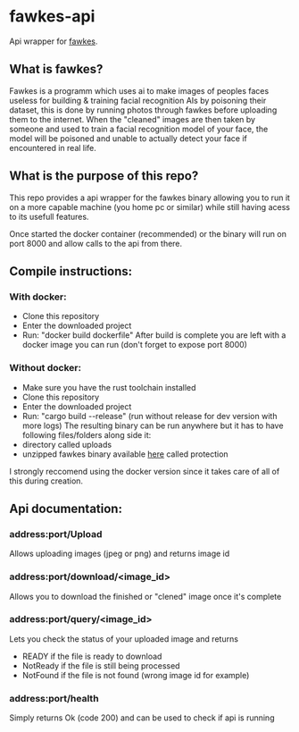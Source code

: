 # fawkes-api
Api wrapper for [fawkes](https://sandlab.cs.uchicago.edu/fawkes).
## What is fawkes?
Fawkes is a programm which uses ai to make images of peoples faces useless for building & training facial recognition AIs by poisoning their dataset,
this is done by running photos through fawkes before uploading them to the internet. When the "cleaned" images are then taken by someone and used to train a facial recognition model of your face,
the model will be poisoned and unable to actually detect your face if encountered in real life.
## What is the purpose of this repo?
This repo provides a api wrapper for the fawkes binary allowing you to run it on a more capable machine (you home pc or similar) while still having acess to its usefull features.


Once started the docker container (recommended) or the binary will run on port 8000 and allow calls to the api from there.

## Compile instructions:
### With docker:
  - Clone this repository
  - Enter the downloaded project
  - Run: "docker build dockerfile"
After build is complete you are left with a docker image you can run (don't forget to expose port 8000)

### Without docker:
  - Make sure you have the rust toolchain installed
  - Clone this repository
  - Enter the downloaded project
  - Run: "cargo build --release" (run without release for dev version with more logs)
The resulting binary can be run anywhere but it has to have following files/folders along side it:
  - directory called uploads
  - unzipped fawkes binary available [here](http://sandlab.cs.uchicago.edu/fawkes/) called protection

I strongly reccomend using the docker version since it takes care of all of this during creation.

## Api documentation:
### address:port/Upload
  Allows uploading images (jpeg or png) and returns image id
### address:port/download/<image_id>
  Allows you to download the finished or "clened" image once it's complete
### address:port/query/<image_id>
  Lets you check the status of your uploaded image and returns 
  - READY if the file is ready to download
  - NotReady if the file is still being processed
  - NotFound if the file is not found (wrong image id for example)
### address:port/health
  Simply returns Ok (code 200) and can be used to check if api is running
